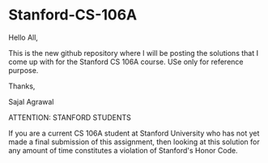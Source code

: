 # Stanford-CS-106A
Hello All,

This is the new github repository where I will be posting the solutions that I come up with for the Stanford CS 106A course. USe only for reference purpose.

Thanks,

Sajal Agrawal

ATTENTION:  STANFORD STUDENTS

If you are a current CS 106A student at Stanford University who has not yet made a final submission of this assignment, then looking at this solution for any amount of time constitutes a violation of Stanford's Honor Code.


